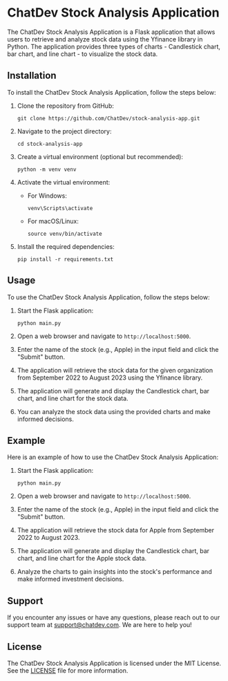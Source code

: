 # ChatDev Stock Analysis Application

The ChatDev Stock Analysis Application is a Flask application that allows users to retrieve and analyze stock data using the Yfinance library in Python. The application provides three types of charts - Candlestick chart, bar chart, and line chart - to visualize the stock data.

## Installation

To install the ChatDev Stock Analysis Application, follow the steps below:

1. Clone the repository from GitHub:

   ```
   git clone https://github.com/ChatDev/stock-analysis-app.git
   ```

2. Navigate to the project directory:

   ```
   cd stock-analysis-app
   ```

3. Create a virtual environment (optional but recommended):

   ```
   python -m venv venv
   ```

4. Activate the virtual environment:

   - For Windows:

     ```
     venv\Scripts\activate
     ```

   - For macOS/Linux:

     ```
     source venv/bin/activate
     ```

5. Install the required dependencies:

   ```
   pip install -r requirements.txt
   ```

## Usage

To use the ChatDev Stock Analysis Application, follow the steps below:

1. Start the Flask application:

   ```
   python main.py
   ```

2. Open a web browser and navigate to `http://localhost:5000`.

3. Enter the name of the stock (e.g., Apple) in the input field and click the "Submit" button.

4. The application will retrieve the stock data for the given organization from September 2022 to August 2023 using the Yfinance library.

5. The application will generate and display the Candlestick chart, bar chart, and line chart for the stock data.

6. You can analyze the stock data using the provided charts and make informed decisions.

## Example

Here is an example of how to use the ChatDev Stock Analysis Application:

1. Start the Flask application:

   ```
   python main.py
   ```

2. Open a web browser and navigate to `http://localhost:5000`.

3. Enter the name of the stock (e.g., Apple) in the input field and click the "Submit" button.

4. The application will retrieve the stock data for Apple from September 2022 to August 2023.

5. The application will generate and display the Candlestick chart, bar chart, and line chart for the Apple stock data.

6. Analyze the charts to gain insights into the stock's performance and make informed investment decisions.

## Support

If you encounter any issues or have any questions, please reach out to our support team at support@chatdev.com. We are here to help you!

## License

The ChatDev Stock Analysis Application is licensed under the MIT License. See the [LICENSE](https://github.com/ChatDev/stock-analysis-app/blob/main/LICENSE) file for more information.